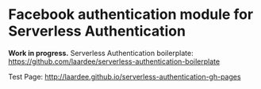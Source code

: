 # Facebook authentication module for Serverless Authentication

**Work in progress.** Serverless Authentication boilerplate: https://github.com/laardee/serverless-authentication-boilerplate

Test Page: http://laardee.github.io/serverless-authentication-gh-pages